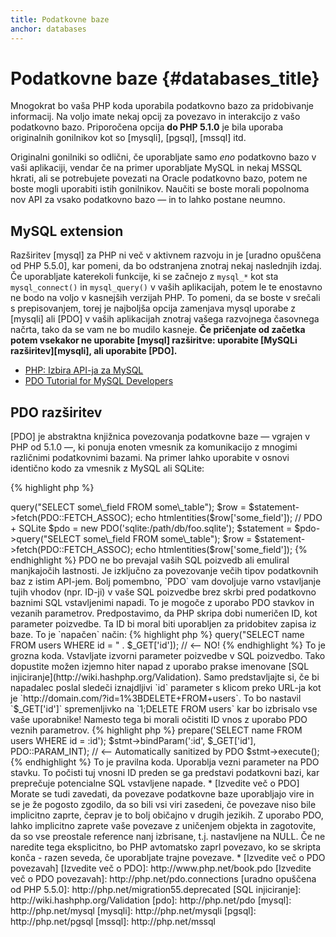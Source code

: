 ```yaml
---
title: Podatkovne baze
anchor: databases
---
```


# Podatkovne baze {#databases_title}

Mnogokrat bo vaša PHP koda uporabila podatkovno bazo za pridobivanje informacij. Na voljo imate nekaj opcij za povezavo in interakcijo
z vašo podatkovno bazo. Priporočena opcija **do PHP 5.1.0** je bila uporaba originalnih gonilnikov kot so [mysqli], [pgsql], [mssql] itd.

Originalni gonilniki so odlični, če uporabljate samo _eno_ podatkovno bazo v vaši aplikaciji, vendar če na primer uporabljate MySQL in nekaj MSSQL hkrati,
ali se potrebujete povezati na Oracle podatkovno bazo, potem ne boste mogli uporabiti istih gonilnikov. Naučiti se boste morali popolnoma nov API za vsako
podatkovno bazo &mdash; in to lahko postane neumno.

## MySQL extension

Razširitev [mysql] za PHP ni več v aktivnem razvoju in je [uradno opuščena od PHP 5.5.0], kar pomeni, da bo
odstranjena znotraj nekaj naslednjih izdaj. Če uporabljate katerekoli funkcije, ki se začnejo z `mysql_*`
kot sta `mysql_connect()` in `mysql_query()` v vaših aplikacijah, potem le te enostavno ne bodo na voljo v kasnejših verzijah PHP. To pomeni, da se boste v srečali s prepisovanjem, torej je najboljša opcija zamenjava mysql uporabe
z [mysqli] ali [PDO] v vaših aplikacijah znotraj vašega razvojnega časovnega načrta, tako da se vam ne bo mudilo kasneje. **Če pričenjate od začetka potem vsekakor ne
uporabite [mysql] razširitve: uporabite [MySQLi razširitev][mysqli], ali uporabite [PDO].**

* [PHP: Izbira API-ja za MySQL](http://php.net/mysqlinfo.api.choosing)
* [PDO Tutorial for MySQL Developers](http://wiki.hashphp.org/PDO_Tutorial_for_MySQL_Developers)

## PDO razširitev

[PDO] je abstraktna knjižnica povezovanja podatkovne baze &mdash; vgrajen v PHP od 5.1.0 &mdash;, ki ponuja enoten vmesnik za komunikacijo z
mnogimi različnimi podatkovnimi bazami. Na primer lahko uporabite v osnovi identično kodo za vmesnik z MySQL ali SQLite:

{% highlight php %}
<?php
// PDO + MySQL
$pdo = new PDO('mysql:host=example.com;dbname=database', 'user', 'password');
$statement = $pdo->query("SELECT some\_field FROM some\_table");
$row = $statement->fetch(PDO::FETCH_ASSOC);
echo htmlentities($row['some_field']);

// PDO + SQLite
$pdo = new PDO('sqlite:/path/db/foo.sqlite');
$statement = $pdo->query("SELECT some\_field FROM some\_table");
$row = $statement->fetch(PDO::FETCH_ASSOC);
echo htmlentities($row['some_field']);
{% endhighlight %}

PDO ne bo prevajal vaših SQL poizvedb ali emuliral manjkajočih lastnosti. Je izključno za povezovanje
večih tipov podatkovnih baz z istim API-jem.

Bolj pomembno, `PDO` vam dovoljuje varno vstavljanje tujih vhodov (npr. ID-ji) v vaše SQL poizvedbe brez skrbi pred podatkovno baznimi SQL vstavljenimi napadi.
To je mogoče z uporabo PDO stavkov in vezanih parametrov.

Predpostavimo, da PHP skripa dobi numeričen ID, kot parameter poizvedbe. Ta ID bi moral biti uporabljen za pridobitev zapisa iz baze. To je `napačen`
način:

{% highlight php %}
<?php
$pdo = new PDO('sqlite:/path/db/users.db');
$pdo->query("SELECT name FROM users WHERE id = " . $_GET['id']); // <-- NO!
{% endhighlight %}

To je grozna koda. Vstavljate izvorni parameter poizvedbe v SQL poizvedbo. Tako dopustite možen izjemno hiter napad z uporabo prakse imenovane [SQL injiciranje](http://wiki.hashphp.org/Validation).
Samo predstavljajte si, če bi napadalec poslal sledeči iznajdljivi `id` parameter s klicom preko URL-ja kot je
`http://domain.com/?id=1%3BDELETE+FROM+users`. To bo nastavil `$_GET['id']` spremenljivko na `1;DELETE FROM users`
kar bo izbrisalo vse vaše uporabnike! Namesto tega bi morali očistiti ID vnos z uporabo PDO veznih parametrov.

{% highlight php %}
<?php
$pdo = new PDO('sqlite:/path/db/users.db');
$stmt = $pdo->prepare('SELECT name FROM users WHERE id = :id');
$stmt->bindParam(':id', $_GET['id'], PDO::PARAM_INT); // <-- Automatically sanitized by PDO
$stmt->execute();
{% endhighlight %}

To je pravilna koda. Uporablja vezni parameter na PDO stavku. To počisti tuj vnosni ID preden se ga predstavi podatkovni bazi, kar
preprečuje potencialne SQL vstavljene napade.

* [Izvedite več o PDO]

Morate se tudi zavedati, da povezave podatkovne baze uporabljajo vire in se je že pogosto zgodilo, da so bili vsi viri
zasedeni, če povezave niso bile implicitno zaprte, čeprav je to bolj običajno v drugih jezikih. Z uporabo PDO, lahko
implicitno zaprete vaše povezave z uničenjem objekta in zagotovite, da so vse preostale reference nanj izbrisane,
t.j. nastavljene na NULL. Če ne naredite tega eksplicitno, bo PHP avtomatsko zaprl povezavo, ko se skripta konča -
razen seveda, če uporabljate trajne povezave.

* [Izvedite več o PDO povezavah]

[Izvedite več o PDO]: http://www.php.net/book.pdo
[Izvedite več o PDO povezavah]: http://php.net/pdo.connections
[uradno opuščena od PHP 5.5.0]: http://php.net/migration55.deprecated
[SQL injiciranje]: http://wiki.hashphp.org/Validation

[pdo]: http://php.net/pdo
[mysql]: http://php.net/mysql
[mysqli]: http://php.net/mysqli
[pgsql]: http://php.net/pgsql
[mssql]: http://php.net/mssql
